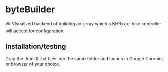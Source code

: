 # byteBuilder
🚲 Visualized backend of building an array which a KH6xx e-bike controller will accept for configuration

## Installation/testing

Drag the .html & .txt files into the same folder and launch in Google Chrome, or browser of your choice.
